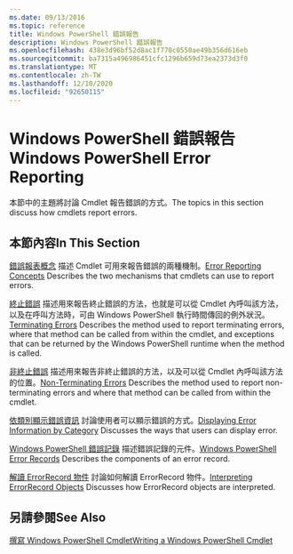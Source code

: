 ```yaml
---
ms.date: 09/13/2016
ms.topic: reference
title: Windows PowerShell 錯誤報告
description: Windows PowerShell 錯誤報告
ms.openlocfilehash: 438e3d96bf52d8ac1f770c0550ae49b356d616eb
ms.sourcegitcommit: ba7315a496986451cfc1296b659d73ea2373d3f0
ms.translationtype: MT
ms.contentlocale: zh-TW
ms.lasthandoff: 12/10/2020
ms.locfileid: "92650115"
---
```

# <a name="windows-powershell-error-reporting"></a><span data-ttu-id="6da81-103">Windows PowerShell 錯誤報告</span><span class="sxs-lookup"><span data-stu-id="6da81-103">Windows PowerShell Error Reporting</span></span>

<span data-ttu-id="6da81-104">本節中的主題將討論 Cmdlet 報告錯誤的方式。</span><span class="sxs-lookup"><span data-stu-id="6da81-104">The topics in this section discuss how cmdlets report errors.</span></span>

## <a name="in-this-section"></a><span data-ttu-id="6da81-105">本節內容</span><span class="sxs-lookup"><span data-stu-id="6da81-105">In This Section</span></span>

<span data-ttu-id="6da81-106">[錯誤報表概念](./error-reporting-concepts.md) 描述 Cmdlet 可用來報告錯誤的兩種機制。</span><span class="sxs-lookup"><span data-stu-id="6da81-106">[Error Reporting Concepts](./error-reporting-concepts.md) Describes the two mechanisms that cmdlets can use to report errors.</span></span>

<span data-ttu-id="6da81-107">[終止錯誤](./terminating-errors.md) 描述用來報告終止錯誤的方法，也就是可以從 Cmdlet 內呼叫該方法，以及在呼叫方法時，可由 Windows PowerShell 執行時間傳回的例外狀況。</span><span class="sxs-lookup"><span data-stu-id="6da81-107">[Terminating Errors](./terminating-errors.md) Describes the method used to report terminating errors, where that method can be called from within the cmdlet, and exceptions that can be returned by the Windows PowerShell runtime when the method is called.</span></span>

<span data-ttu-id="6da81-108">[非終止錯誤](./non-terminating-errors.md) 描述用來報告非終止錯誤的方法，以及可以從 Cmdlet 內呼叫該方法的位置。</span><span class="sxs-lookup"><span data-stu-id="6da81-108">[Non-Terminating Errors](./non-terminating-errors.md) Describes the method used to report non-terminating errors and where that method can be called from within the cmdlet.</span></span>

<span data-ttu-id="6da81-109">[依類別顯示錯誤資訊](./displaying-error-information.md) 討論使用者可以顯示錯誤的方式。</span><span class="sxs-lookup"><span data-stu-id="6da81-109">[Displaying Error Information by Category](./displaying-error-information.md) Discusses the ways that users can display error.</span></span>

<span data-ttu-id="6da81-110">[Windows PowerShell 錯誤記錄](./windows-powershell-error-records.md) 描述錯誤記錄的元件。</span><span class="sxs-lookup"><span data-stu-id="6da81-110">[Windows PowerShell Error Records](./windows-powershell-error-records.md) Describes the components of an error record.</span></span>

<span data-ttu-id="6da81-111">[解讀 ErrorRecord 物件](./interpreting-errorrecord-objects.md) 討論如何解讀 ErrorRecord 物件。</span><span class="sxs-lookup"><span data-stu-id="6da81-111">[Interpreting ErrorRecord Objects](./interpreting-errorrecord-objects.md) Discusses how ErrorRecord objects are interpreted.</span></span>

## <a name="see-also"></a><span data-ttu-id="6da81-112">另請參閱</span><span class="sxs-lookup"><span data-stu-id="6da81-112">See Also</span></span>

[<span data-ttu-id="6da81-113">撰寫 Windows PowerShell Cmdlet</span><span class="sxs-lookup"><span data-stu-id="6da81-113">Writing a Windows PowerShell Cmdlet</span></span>](./writing-a-windows-powershell-cmdlet.md)
